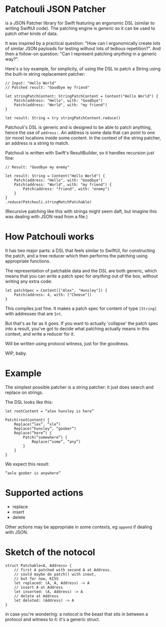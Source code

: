 # Patchouli JSON Patcher
is a JSON Patcher library for Swift featuring an ergonomic DSL (similar to writing SwiftUI code). The patching engine is *generic* so it can be used to patch other kinds of data.

It was inspired by a practical question: "How can I ergonomically create lots of similar JSON payloads for testing without lots of tedious repetition?". And then a follow-on question: "Can I represent patching *anything* in a generic way?".

Here's a toy example, for simplicity, of using the DSL to patch a String using the built-in string replacement patcher:

```
// Input: "Hello World"
// Patched result: "Goodbye my friend"

let stringPatchContent: StringPatchContent = Content("Hello World") {
    Patch(address: "Hello", with: "Goodbye")
    Patch(address: "World", with: "my friend")
}

let result: String = try stringPatchContent.reduce()
```

Patchouli's DSL is generic and is designed to be able to patch anything, hence the use of `address:`. An address is some data that can point to one (or more) locations inside some content. In the context of the string patcher, an address is a string to match.

Patchouli is written with Swift's ResultBuilder, so it handles recursion just fine:

```
// Result: "Goodbye my enemy"

let result: String = Content("Hello World") {
    Patch(address: "Hello", with: "Goodbye")
    Patch(address: "World", with: "my friend") {
        Patch(address: "friend", with: "enemy")
    }
}
.reduce(Patchouli.stringMatchPatchable)
```

(Recursive patching like this with strings might seem daft, but imagine this was dealing with JSON read from a file.)



# How Patchouli works

It has two major parts: a DSL that feels similar to SwiftUI, for constructing the patch, and a tree reducer which then performs the patching using appropriate functions.

The representation of patchable data and the DSL are both generic, which means that you can write a patch spec for *anything* out of the box, without writing any extra code:

```
let patchSpec = Content(["Alex", "Hunsley"]) {
    Patch(address: 4, with: ["Cheese"])
}
```

This compiles just fine. It makes a patch spec for content of type `[String]` with addresses that are `Int`.

But that's as far as it goes. If you want to actually 'collapse' the patch spec into a result, you've got to decide what patching actually means in this context, and write a reducer for it.



Will be written using protocol witness, just for the goodness.

WIP, baby.

# Example

The simplest possible patcher is a string patcher: it just does search and replace on strings.

The DSL looks like this:

```
let rootContent = “alex hunsley is here”

Patch(rootContent) {
    Replace(“lex”, “xle”)
    Replace(“hunsley”, “goober”)
    Replace(“here”) {
        Patch(“somewhere”) {
            Replace(“some”, “any”)
        }
    }
}
```

We expect this result:

```
“axle goober is anywhere”
```

# Supported actions

* replace
* insert
* delete

Other actions may be appropriate in some contexts, eg `append` if dealing with JSON.

# Sketch of the notocol

```
struct Patchable<A, Address> {
    // first A patched with second A at Address.
    // could maybe do patch() with inout,
    // but for now, KISS
    let replaced: (A, A, Address) -> A
    // insert A at Address
    let inserted: (A, Address) -> A
    // delete at Address
    let deleted: (Address) -> A   
}
```

in case you're wondering: a notocol is the beast that sits in between a protocol and witness to it: it's a generic struct.
